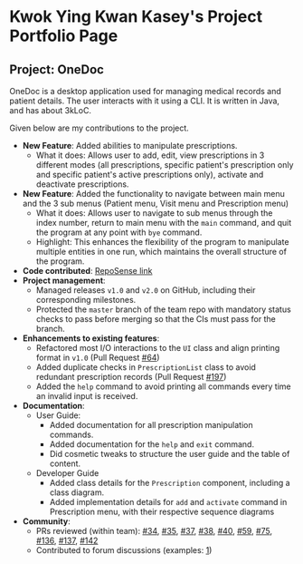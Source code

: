 # Kwok Ying Kwan Kasey's Project Portfolio Page

## Project: OneDoc
OneDoc is a desktop application used for managing medical records and patient details. The user interacts with it using 
a CLI. It is written in Java, and has about 3kLoC.

Given below are my contributions to the project.

* **New Feature**: Added abilities to manipulate prescriptions.
  * What it does: Allows user to add, edit, view prescriptions in 3 different modes (all prescriptions, specific
  patient's prescription only and specific patient's active prescriptions only), activate and deactivate prescriptions.
* **New Feature**: Added the functionality to navigate between main menu and the 3 sub menus (Patient menu, Visit menu 
and Prescription menu)
  * What it does: Allows user to navigate to sub menus through the index number, return to main menu with the `main` 
  command, and quit the program at any point with `bye` command.
  * Highlight: This enhances the flexibility of the program to manipulate multiple entities in one run, which maintains
  the overall structure of the program.
* **Code contributed**: [RepoSense link](https://nus-cs2113-ay2223s1.github.io/tp-dashboard/?search=kaseykwok&breakdown=true&sort=groupTitle&sortWithin=title&since=2022-09-16&timeframe=commit&mergegroup=&groupSelect=groupByRepos&checkedFileTypes=docs~functional-code~test-code~other)
* **Project management**:
  * Managed releases `v1.0` and `v2.0` on GitHub, including their corresponding milestones.
  * Protected the `master` branch of the team repo with mandatory status checks to pass before merging so that the CIs
  must pass for the branch.
* **Enhancements to existing features**:
  * Refactored most I/O interactions to the `UI` class and align printing format in `v1.0` (Pull Request 
  [#64](https://github.com/AY2223S1-CS2113-F11-4/tp/pull/64))
  * Added duplicate checks in `PrescriptionList` class to avoid redundant prescription records (Pull Request 
  [#197](https://github.com/AY2223S1-CS2113-F11-4/tp/pull/197))
  * Added the `help` command to avoid printing all commands every time an invalid input is received.
* **Documentation**:
  * User Guide:
    * Added documentation for all prescription manipulation commands.
    * Added documentation for the `help` and `exit` command.
    * Did cosmetic tweaks to structure the user guide and the table of content.
  * Developer Guide
    * Added class details for the `Prescription` component, including a class diagram. 
    * Added implementation details for `add` and `activate` command in Prescription menu, with their respective sequence 
    diagrams
* **Community**:
  * PRs reviewed (within team): [#34](https://github.com/AY2223S1-CS2113-F11-4/tp/pull/34),
  [#35](https://github.com/AY2223S1-CS2113-F11-4/tp/pull/35),
  [#37](https://github.com/AY2223S1-CS2113-F11-4/tp/pull/37), 
  [#38](https://github.com/AY2223S1-CS2113-F11-4/tp/pull/38),
  [#40](https://github.com/AY2223S1-CS2113-F11-4/tp/pull/40),
  [#59](https://github.com/AY2223S1-CS2113-F11-4/tp/pull/59),
  [#75](https://github.com/AY2223S1-CS2113-F11-4/tp/pull/75),
  [#136](https://github.com/AY2223S1-CS2113-F11-4/tp/pull/136),
  [#137](https://github.com/AY2223S1-CS2113-F11-4/tp/pull/137),
  [#142](https://github.com/AY2223S1-CS2113-F11-4/tp/pull/142)
  * Contributed to forum discussions (examples: [1](https://github.com/nus-cs2113-AY2223S1/forum/issues/20))
